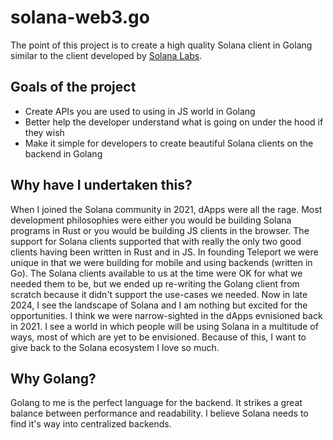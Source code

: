 # solana-web3.go
The point of this project is to create a high quality Solana client in Golang similar to the client developed by [Solana Labs](https://github.com/solana-labs/solana-web3.js).

## Goals of the project
* Create APIs you are used to using in JS world in Golang
* Better help the developer understand what is going on under the hood if they wish
* Make it simple for developers to create beautiful Solana clients on the backend in Golang

## Why have I undertaken this?
When I joined the Solana community in 2021, dApps were all the rage. Most development philosophies were either you would be building Solana programs in Rust or you would be building JS clients in the browser. The support for Solana clients supported that with really the only two good clients having been written in Rust and in JS.
In founding Teleport we were unique in that we were building for mobile and using backends (written in Go). The Solana clients available to us at the time were OK for what we needed them to be, but we ended up re-writing the Golang client from scratch because it didn't support the use-cases we needed. Now in late 2024, I see the landscape of Solana and I am nothing but excited for the opportunities. I think we were narrow-sighted in the dApps evnisioned back in 2021. I see a world in which people will be using Solana in a multitude of ways, most of which are yet to be envisioned. Because of this, I want to give back to the Solana ecosystem I love so much.

## Why Golang?
Golang to me is the perfect language for the backend. It strikes a great balance between performance and readability. I believe Solana needs to find it's way into centralized backends.